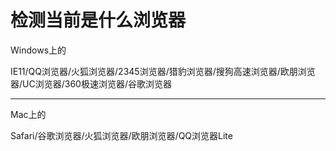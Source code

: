 # 检测当前是什么浏览器


Windows上的 

IE11/QQ浏览器/火狐浏览器/2345浏览器/猎豹浏览器/搜狗高速浏览器/欧朋浏览器/UC浏览器/360极速浏览器/谷歌浏览器


-------------------------------------------------------

Mac上的

Safari/谷歌浏览器/火狐浏览器/欧朋浏览器/QQ浏览器Lite